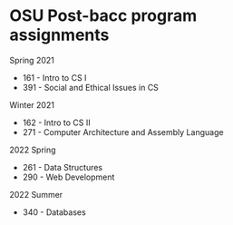 # OSU Post-bacc program assignments

Spring 2021
* 161 - Intro to CS I
* 391 - Social and Ethical Issues in CS

Winter 2021
* 162 - Intro to CS II
* 271 - Computer Architecture and Assembly Language

2022 Spring
* 261 - Data Structures
* 290 - Web Development

2022 Summer
* 340 - Databases
